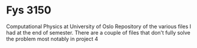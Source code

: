 # Fys 3150
Computational Physics at University of Oslo
Repository of the various files I had at the end of semester.
There are a couple of files that don't fully solve the problem most notably in project 4
